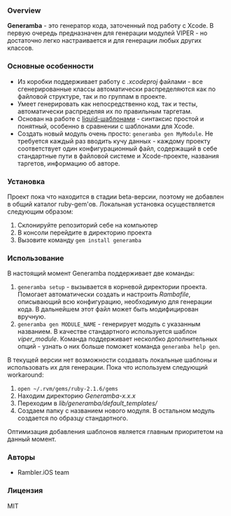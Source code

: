 ### Overview

**Generamba** - это генератор кода, заточенный под работу с Xcode. В первую очередь предназначен для генерации модулей VIPER - но достаточно легко настраивается и для генерации любых других классов.

### Основные особенности

- Из коробки поддерживает работу с *.xcodeproj* файлами - все сгенерированные классы автоматически распределяются как по файловой структуре, так и по группам в проекте.
- Умеет генерировать как непосредственно код, так и тесты, автоматически распределяя их по правильным таргетам.
- Основан на работе с [liquid-шаблонами](https://github.com/Shopify/liquid) - синтаксис простой и понятный, особенно в сравнении с шаблонами для Xcode.
- Создать новый модуль очень просто: `generamba gen MyModule`. Не требуется каждый раз вводить кучу данных - каждому проекту соответствует один конфигурационный файл, содержащий в себе стандартные пути в файловой системе и Xcode-проекте, названия таргетов, информацию об авторе.


### Установка
Проект пока что находится в стадии beta-версии, поэтому не добавлен в общий каталог ruby-gem'ов. Локальная установка осуществляется следующим образом:

1. Склонируйте репозиторий себе на компьютер
2. В консоли перейдите в директорию проекта
3. Вызовите команду `gem install generamba`

### Использование
В настоящий момент Generamba поддерживает две команды:

1. `generamba setup` - вызывается в корневой директории проекта. Помогает автоматически создать и настроить *Rambafile*, описывающий всю конфигурацию, необходимую для генерации кода. В дальнейшем этот файл может быть модифицирован вручную.
2. `generamba gen MODULE_NAME` - генерирует модуль с указанным названием. В качестве стандартного используется шаблон *viper_module*. Команда поддерживает несколбко дополнительных опций - узнать о них больше поможет команда `generamba help gen`.

В текущей версии нет возможности создавать локальные шаблоны и использовать их для генерации. Пока что используем следующий workaround:

1. `open ~/.rvm/gems/ruby-2.1.6/gems`
2. Находим директорию *Generamba-x.x.x*
3. Переходим в *lib/generamba/default_templates/*
4. Создаем папку с названием нового модуля. В остальном модуль создается по образцу стандартного.

Оптимизация добавления шаблонов является главным приоритетом на данный момент.

### Авторы

- Rambler.iOS team

### Лицензия

MIT
